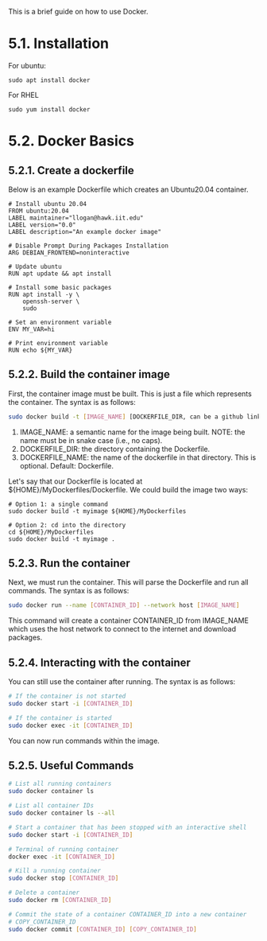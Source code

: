 This is a brief guide on how to use Docker.

# 5.1. Installation

For ubuntu:
```
sudo apt install docker
```

For RHEL
```
sudo yum install docker
```

# 5.2. Docker Basics

## 5.2.1. Create a dockerfile
Below is an example Dockerfile which creates an Ubuntu20.04 container.
```docker
# Install ubuntu 20.04
FROM ubuntu:20.04
LABEL maintainer="llogan@hawk.iit.edu"
LABEL version="0.0"
LABEL description="An example docker image"

# Disable Prompt During Packages Installation
ARG DEBIAN_FRONTEND=noninteractive

# Update ubuntu
RUN apt update && apt install

# Install some basic packages
RUN apt install -y \
    openssh-server \
    sudo

# Set an environment variable
ENV MY_VAR=hi

# Print environment variable
RUN echo ${MY_VAR}
```

## 5.2.2. Build the container image

First, the container image must be built. This is just a file which represents the container. 
The syntax is as follows:
```bash
sudo docker build -t [IMAGE_NAME] [DOCKERFILE_DIR, can be a github link] -f [DOCKERFILE_NAME]
```
1. IMAGE_NAME: a semantic name for the image being built. NOTE: the name must be in snake case (i.e., no caps).
2. DOCKERFILE_DIR: the directory containing the Dockerfile. 
3. DOCKERFILE_NAME: the name of the dockerfile in that directory. This is optional. Default: Dockerfile.

Let's say that our Dockerfile is located at ${HOME}/MyDockerfiles/Dockerfile.
We could build the image two ways:
```
# Option 1: a single command
sudo docker build -t myimage ${HOME}/MyDockerfiles

# Option 2: cd into the directory
cd ${HOME}/MyDockerfiles
sudo docker build -t myimage .
```

## 5.2.3. Run the container

Next, we must run the container. This will parse the Dockerfile and run all commands. 
The syntax is as follows:
```bash
sudo docker run --name [CONTAINER_ID] --network host [IMAGE_NAME]
```

This command will create a container CONTAINER_ID from IMAGE_NAME which uses the host network to connect to the internet and download packages.

## 5.2.4. Interacting with the container

You can still use the container after running. The syntax is as follows:
```bash
# If the container is not started
sudo docker start -i [CONTAINER_ID]

# If the container is started
sudo docker exec -it [CONTAINER_ID]
```

You can now run commands within the image.

## 5.2.5. Useful Commands
```bash
# List all running containers
sudo docker container ls

# List all container IDs
sudo docker container ls --all

# Start a container that has been stopped with an interactive shell
sudo docker start -i [CONTAINER_ID]

# Terminal of running container
docker exec -it [CONTAINER_ID]

# Kill a running container
sudo docker stop [CONTAINER_ID]

# Delete a container
sudo docker rm [CONTAINER_ID]

# Commit the state of a container CONTAINER_ID into a new container
# COPY_CONTAINER_ID
sudo docker commit [CONTAINER_ID] [COPY_CONTAINER_ID]
```